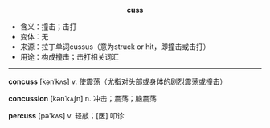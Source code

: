 
**<center>cuss</center>**

- <span class="definition">含义：撞击；击打</span>
- <span class="definition">变体：无</span>
- <span class="definition">来源：拉丁单词cussus（意为struck or hit，即撞击或击打）</span>
- <span class="definition">用途：构成撞击；击打相关词汇</span>

---

<span class="vocabulary">**concuss**</span> [kənˈkʌs] v. 使震荡（尤指对头部或身体的剧烈震荡或撞击）

<span class="vocabulary">**concussion**</span> [kənˈkʌʃn] n. 冲击；震荡；脑震荡

<span class="vocabulary">**percuss**</span> [pə'kʌs] v. 轻敲；[医] 叩诊
